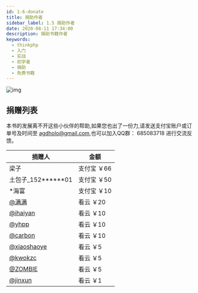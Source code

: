 ```yaml
---
id: 1-6-donate
title: 捐助作者
sidebar_label: 1.5 捐助作者
date: 2020-08-11 17:34:00
description: 捐助书籍作者
keywords:
  - thinkphp
  - 入门
  - 实战
  - 初学者
  - 捐助
  - 免费书籍
---
```


![img](https://box.kancloud.cn/d2f71a0b21cfbef00484bab14fe0afab_990x1502.jpg)

## 捐赠列表

本书的发展离不开这些小伙伴的帮助,如果您也出了一份力,请发送支付宝账户或订单号及时间至 agdholo@gmail.com,也可以加入QQ群： 685083718 进行交流反馈。

捐赠人 | 金额
------------ | -------------
梁子 | 支付宝 ￥66
土包子_152******01 | 支付宝 ￥50
*海富 | 支付宝 ￥10
[@满满](https://www.kancloud.cn/@alimanman) | 看云 ￥20
[@ihaiyan](https://www.kancloud.cn/@ihaiyan) | 看云 ￥10
[@yhpp](https://www.kancloud.cn/@yhpp) | 看云 ￥10
[@carbon](https://www.kancloud.cn/@carbon) | 看云 ￥10
[@xiaoshaoye](https://www.kancloud.cn/@xiaoshaoye) | 看云 ￥5
[@kwokzc](https://www.kancloud.cn/@kwokzc) | 看云 ￥5
[@ZOMBIE](https://www.kancloud.cn/@zombie2019) | 看云 ￥5
[@jinxun](https://www.kancloud.cn/@jinxun) | 看云 ￥1